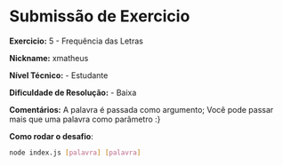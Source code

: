 # Submissão de Exercicio

**Exercicio:** 5 - Frequência das Letras

**Nickname:** xmatheus

**Nível Técnico:** - Estudante

**Dificuldade de Resolução:** - Baixa

**Comentários:** A palavra é passada como argumento; Você pode passar mais que uma palavra como parâmetro :}

**Como rodar o desafio**:

```bash
node index.js [palavra] [palavra]
```
